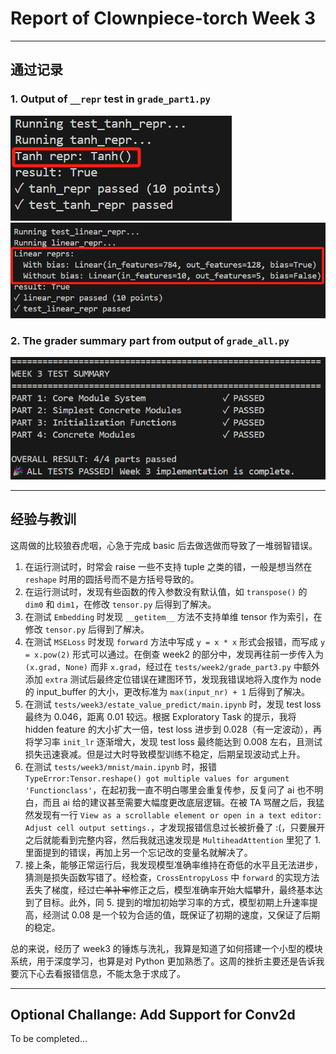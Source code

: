 # Report of Clownpiece-torch Week 3

---

## 通过记录

### 1. Output of `__repr` test in `grade_part1.py`

![alt text](image-1.png) ![alt text](image-2.png)

### 2. The grader summary part from output of `grade_all.py`

![alt text](image.png)

---

## 经验与教训

这周做的比较狼吞虎咽，心急于完成 basic 后去做选做而导致了一堆弱智错误。

1. 在运行测试时，时常会 raise 一些不支持 tuple 之类的错，一般是想当然在 `reshape` 时用的圆括号而不是方括号导致的。
2. 在运行测试时，发现有些函数的传入参数没有默认值，如 `transpose()` 的 `dim0` 和 `dim1`，在修改 `tensor.py` 后得到了解决。
3. 在测试 `Embedding` 时发现 `__getitem__` 方法不支持单维 tensor 作为索引，在修改 `tensor.py` 后得到了解决。
4. 在测试 `MSELoss` 时发现 `forward` 方法中写成 `y = x * x` 形式会报错，而写成 `y = x.pow(2)` 形式可以通过。在倒查 week2 的部分中，发现再往前一步传入为 `(x.grad, None)` 而非 `x.grad`，经过在 `tests/week2/grade_part3.py` 中额外添加 `extra` 测试后最终定位错误在建图环节，发现我错误地将入度作为 node 的 input_buffer 的大小，更改标准为 `max(input_nr) + 1` 后得到了解决。
5. 在测试 `tests/week3/estate_value_predict/main.ipynb` 时，发现 test loss 最终为 0.046，距离 0.01 较远。根据 Exploratory Task 的提示，我将 hidden feature 的大小扩大一倍，test loss 进步到 0.028（有一定波动），再将学习率 `init_lr` 逐渐增大，发现 test loss 最终能达到 0.008 左右，且测试损失迅速衰减。但是过大时导致模型训练不稳定，后期呈现波动式上升。
6. 在测试  `tests/week3/mnist/main.ipynb` 时，报错 `TypeError:Tensor.reshape() got multiple values for argument 'Functionclass'`，在起初我一直不明白哪里会重复传参，反复问了 ai 也不明白，而且 ai 给的建议甚至需要大幅度更改底层逻辑。在被 TA 骂醒之后，我猛然发现有一行 `View as a scrollable element or open in a text editor: Adjust cell output settings.`，才发现报错信息过长被折叠了 :(，只要展开之后就能看到完整内容，然后我就迅速发现是 `MultiheadAttention` 里犯了 1. 里面提到的错误，再加上另一个忘记改的变量名就解决了。
7. 接上条，能够正常运行后，我发现模型准确率维持在奇低的水平且无法进步，猜测是损失函数写错了。经检查，`CrossEntropyLoss` 中 `forward` 的实现方法丢失了梯度，经过~~亡羊补牢~~修正之后，模型准确率开始大幅攀升，最终基本达到了目标。此外，同 5. 提到的增加初始学习率的方式，模型初期上升速率提高，经测试 0.08 是一个较为合适的值，既保证了初期的速度，又保证了后期的稳定。

总的来说，经历了 week3 的锤炼与洗礼，我算是知道了如何搭建一个小型的模块系统，用于深度学习，也算是对 Python 更加熟悉了。这周的挫折主要还是告诉我要沉下心去看报错信息，不能太急于求成了。

---

## Optional Challange: Add Support for Conv2d

To be completed...